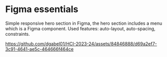 # Figma essentials

Simple responsive hero section in Figma, the hero section includes a menu which is a Figma component.
Used features: auto-layout, auto-spacing, constraints.



https://github.com/dgabel01/HCI-2023-24/assets/84846888/d69a2ef7-3c91-4641-ae5c-464666f464ce

